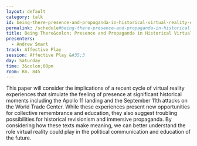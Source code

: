 ```yaml
---
layout: default
category: talk
id: being-there-presence-and-propaganda-in-historical-virtual-reality-experiences
permalink: /schedule#being-there-presence-and-propaganda-in-historical-virtual-reality-experiences
title: Being There&colon; Presence and Propaganda in Historical Virtual Reality Experiences
presenters:
  - Andrew Smart
track: Affective Play
session: Affective Play &#35;3
day: Saturday
time: 3&colon;00pm
room: Rm. 845
---
```

This paper will consider the implications of a recent cycle of virtual reality experiences that simulate the feeling of presence at significant historical moments including the Apollo 11 landing and the September 11th attacks on the World Trade Center. While these experiences present new opportunities for collective remembrance and education, they also suggest troubling possibilities for historical revisionism and immersive propaganda. By considering how these texts make meaning, we can better understand the role virtual reality could play in the political communication and education of the future. 
